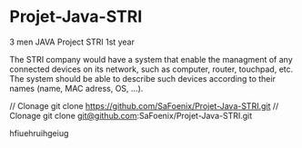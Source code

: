 # Projet-Java-STRI
3 men JAVA Project STRI 1st year

The STRI company would have a system that enable the managment of any connected devices on its network, such as computer, router, touchpad, etc. The system should be able to describe such devices according to their names (name, MAC adress, OS, ...).

// Clonage git clone https://github.com/SaFoenix/Projet-Java-STRI.git
// Clonage git clone git@github.com:SaFoenix/Projet-Java-STRI.git

hfiuehruihgeiug
